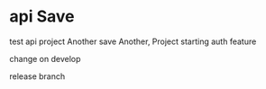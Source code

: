 # api Save
test api project Another save
Another, Project
starting auth feature

change on develop

release branch